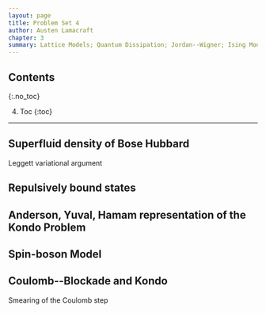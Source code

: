 ```yaml
---
layout: page
title: Problem Set 4
author: Austen Lamacraft
chapter: 3
summary: Lattice Models; Quantum Dissipation; Jordan--Wigner; Ising Model.
---
```


## Contents
{:.no_toc}

4. Toc
{:toc}

---

## Superfluid density of Bose Hubbard

Leggett variational argument

## Repulsively bound states

## Anderson, Yuval, Hamam representation of the Kondo Problem

## Spin-boson Model

## Coulomb--Blockade and Kondo

Smearing of the Coulomb step
